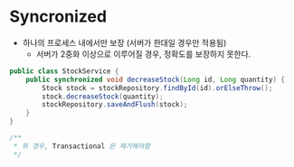 # Syncronized 
- 하나의 프로세스 내에서만 보장 (서버가 한대일 경우만 적용됨)
  - 서버가 2중화 이상으로 이루어질 경우, 정확도를 보장하지 못한다.

~~~java
public class StockService {
    public synchronized void decreaseStock(Long id, Long quantity) {
        Stock stock = stockRepository.findById(id).orElseThrow();
        stock.decreaseStock(quantity);
        stockRepository.saveAndFlush(stock);
    }
}

/**
 * 위 경우, Transactional 은 제거해야함 
 */
~~~